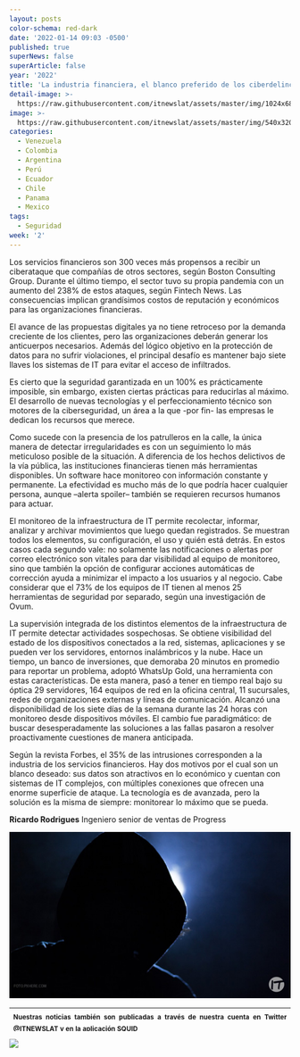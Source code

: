 ```yaml
---
layout: posts
color-schema: red-dark
date: '2022-01-14 09:03 -0500'
published: true
superNews: false
superArticle: false
year: '2022'
title: 'La industria financiera, el blanco preferido de los ciberdelincuentes'
detail-image: >-
  https://raw.githubusercontent.com/itnewslat/assets/master/img/1024x680/Ataque-de-Hackers-g.jpg
image: >-
  https://raw.githubusercontent.com/itnewslat/assets/master/img/540x320/Ataque-de-Hackers-p.jpg
categories:
  - Venezuela
  - Colombia
  - Argentina
  - Perú
  - Ecuador
  - Chile
  - Panama
  - Mexico
tags:
  - Seguridad
week: '2'
---
```

Los servicios financieros son 300 veces más propensos a recibir un ciberataque que compañías de otros sectores, según Boston Consulting Group. Durante el último tiempo, el sector tuvo su propia pandemia con un aumento del 238% de estos ataques, según Fintech News. Las consecuencias implican grandísimos costos de reputación y económicos para las organizaciones financieras.

El avance de las propuestas digitales ya no tiene retroceso por la demanda creciente de los clientes, pero las organizaciones deberán generar los anticuerpos necesarios. Además del lógico objetivo en la protección de datos para no sufrir violaciones, el principal desafío es mantener bajo siete llaves los sistemas de IT para evitar el acceso de infiltrados.
 
Es cierto que la seguridad garantizada en un 100% es prácticamente imposible, sin embargo, existen ciertas prácticas para reducirlas al máximo. El desarrollo de nuevas tecnologías y el perfeccionamiento técnico son motores de la ciberseguridad, un área a la que -por fin- las empresas le dedican los recursos que merece.
 
Como sucede con la presencia de los patrulleros en la calle, la única manera de detectar irregularidades es con un seguimiento lo más meticuloso posible de la situación. A diferencia de los hechos delictivos de la vía pública, las instituciones financieras tienen más herramientas disponibles. Un software hace monitoreo con información constante y permanente. La efectividad es mucho más de lo que podría hacer cualquier persona, aunque –alerta spoiler– también se requieren recursos humanos para actuar.
 
El monitoreo de la infraestructura de IT permite recolectar, informar, analizar y archivar movimientos que luego quedan registrados. Se muestran todos los elementos, su configuración, el uso y quién está detrás. En estos casos cada segundo vale: no solamente las notificaciones o alertas por correo electrónico son vitales para dar visibilidad al equipo de monitoreo, sino que también la opción de configurar acciones automáticas de corrección ayuda a minimizar el impacto a los usuarios y al negocio. Cabe considerar que el 73% de los equipos de IT tienen al menos 25 herramientas de seguridad por separado, según una investigación de Ovum. 

La supervisión integrada de los distintos elementos de la infraestructura de IT permite detectar actividades sospechosas. Se obtiene visibilidad del estado de los dispositivos conectados a la red, sistemas, aplicaciones y se pueden ver los servidores, entornos inalámbricos y la nube. Hace un tiempo, un banco de inversiones, que demoraba 20 minutos en promedio para reportar un problema, adoptó WhatsUp Gold, una herramienta con estas características. De esta manera, pasó a tener en tiempo real bajo su óptica 29 servidores, 164 equipos de red en la oficina central, 11 sucursales, redes de organizaciones externas y líneas de comunicación. Alcanzó una disponibilidad de los siete días de la semana durante las 24 horas con monitoreo desde dispositivos móviles. El cambio fue paradigmático: de buscar desesperadamente las soluciones a las fallas pasaron a resolver proactivamente cuestiones de manera anticipada. 

Según la revista Forbes, el 35% de las intrusiones corresponden a la industria de los servicios financieros. Hay dos motivos por el cual son un blanco deseado: sus datos son atractivos en lo económico y cuentan con sistemas de IT complejos, con múltiples conexiones que ofrecen una enorme superficie de ataque. La tecnología es de avanzada, pero la solución es la misma de siempre: monitorear lo máximo que se pueda.

**Ricardo Rodrigues**
Ingeniero senior de ventas de Progress

![](https://raw.githubusercontent.com/itnewslat/assets/master/img/540x320/Ataque-de-Hackers-p.jpg)

<table style="height: 42px;" width="569">
<tbody>
<tr>
<td style="text-align: justify;"><sub><strong>Nuestras noticias también son publicadas a través de nuestra cuenta en Twitter <a href="https://twitter.com/itnewslat?lang=es">@ITNEWSLAT</a> y en la aplicación <a href="https://squidapp.co/en/">SQUID</a></strong></sub></td>
</tr>
</tbody>
</table>

<img src="https://tracker.metricool.com/c3po.jpg?hash=56f88a41e39ab42c063cc51676587a04"/>